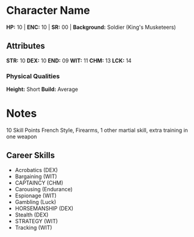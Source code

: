 # Character Name
**HP:** 10 | **ENC:** 10 | **SR:** 00 | **Background:** Soldier (King's Musketeers)
## Attributes
**STR:** 10 **DEX:** 10 **END:** 09
**WIT:** 11 **CHM:** 13 **LCK:** 14
### Physical Qualities
**Height:** Short **Build:** Average

# Notes
10 Skill Points
French Style, Firearms, 1 other martial skill, extra training in one weapon
## Career Skills
- Acrobatics (DEX)
- Bargaining (WIT)
- CAPTAINCY (CHM)
- Carousing (Endurance)
- Espionage (WIT)
- Gambling (Luck)
- HORSEMANSHIP (DEX)
- Stealth (DEX)
- STRATEGY (WIT)
- Tracking (WIT)